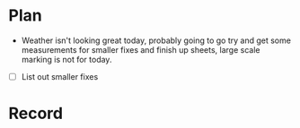 # Plan
- Weather isn't looking great today, probably going to go try and get some measurements for smaller fixes and finish up sheets, large scale marking is not for today.
- [ ] List out smaller fixes

# Record